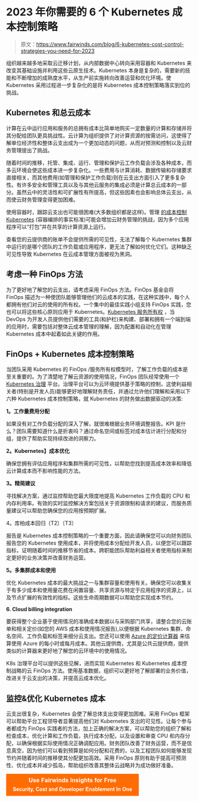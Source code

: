 # 2023 年你需要的 6 个 Kubernetes 成本控制策略

> 原文：<https://www.fairwinds.com/blog/6-kubernetes-cost-control-strategies-you-need-for-2023>

 组织越来越多地采取云迁移计划，从内部数据中心转向采用容器和 Kubernetes 来改变其基础设施并利用这些云原生技术。Kubernetes 本身是复杂的，需要新的技能和不断增加的[](https://www.fairwinds.com/kubernetes-maturity-model)成熟度水平，从生产前实施转向改善运营和优化环境。使 Kubernetes 采用过程进一步复杂化的是将 Kubernetes 成本控制策略落实到位的挑战。

## Kubernetes 和总云成本

计算在云中运行应用和服务的总拥有成本比简单地购买一定数量的计算和存储并将其分配给团队更具挑战性。云计算为组织提供了对计算资源的按需访问，这使得了解单位经济性和整体云支出成为一个更加动态的问题，从而对预测和控制以及云财务管理提出了挑战。

随着时间的推移，托管、集成、运行、管理和保护云工作负载会涉及各种成本，而多云环境会使这些成本进一步复杂化。一些费用与计算消耗、数据传输和存储要求直接相关，而其他费用(如管理和保护工作负载)则在云支出方面引入了更多复杂性。有许多安全和管理工具以及与其他云服务的集成必须是计算总云成本的一部分。虽然云中的灵活性和可扩展性有所提高，但这些因素也会影响总体云支出，从而使云财务管理变得更加困难。

使用容器时，跟踪云支出也可能很困难(大多数组织都是这样)。管理 [的成本控制 Kubernetes](https://kubernetes.io/) (容器编排的事实标准)可能会增加云财务管理的挑战，因为多个应用程序可以“打包”并在共享的计算资源上运行。

查看您的云提供商的账单不会提供所需的可见性，无法了解每个 Kubernetes 集群中运行的是哪个团队的工作负载或应用程序，更无法了解如何优化它们。这种缺乏可见性导致 Kubernetes 在云成本管理方面被视为[](https://www.fairwinds.com/blog/kubernetes-blackhole-of-finops)黑洞。

## 考虑一种 FinOps 方法

为了更好地了解您的云支出，请考虑采用 FinOps 方法。FinOps 基金会[](https://www.finops.org/introduction/what-is-finops/)将 FinOps 描述为一种使团队能够管理他们的云成本的实践，在这种实践中，每个人都拥有他们对云的使用的所有权。一个集中的最佳实践小组支持 FinOps 实践，您也可以将这些核心原则应用于 Kubernetes。[Kubernetes 服务所有权](https://www.fairwinds.com/kubernetes-service-ownership-whitepaper) ，当 DevOps 为开发人员提供他们需要的工具(和护栏)来构建、部署和拥有一个端到端的应用时，需要包括对整体云成本管理的理解，因为配置和自动化在管理 Kubernetes 成本中起着如此关键的作用。

## FinOps + Kubernetes 成本控制策略

当团队采用 Kubernetes 的 FinOps /服务所有权模型时，了解工作负载的成本是至关重要的。为了清楚地了解云资源的使用情况，FinOps 团队经常使用一个 [Kubernetes 治理](https://www.fairwinds.com/blog/kubernetes-governance-what-is-opa) 平台。治理平台可以为云环境提供基于策略的控制，这使利益相关者(特别是开发人员)能够更好地理解财务责任，并通过允许他们理解和采用以下六种 Kubernetes 成本控制策略，就 Kubernetes 的财务做出数据驱动的决策:

**1。工作量费用分配**

如果没有对工作负载分配的深入了解，就很难根据业务环境调整报告。KPI 是什么？团队需要知道什么是折衷吗？通过命名空间或标签对成本估计进行分配和分组，提供了帮助实现持续改进的洞察力。

**2。Kubernetes】成本优化**

确保您拥有评估应用程序和集群所需的可见性，以帮助您找到提高成本效率和降低云计算成本而不影响性能的方法。

**3。精简建议**

寻找解决方案，通过监控帮助您最大限度地提高 Kubernetes 工作负载的 CPU 和内存利用率。有效的实时监控解决方案包括关于资源限制和请求的建议，而服务质量建议可以帮助您确保您的应用按预期扩展。

4。库柏成本回归〔T2〕〔T3〕

报告是 Kubernetes 成本控制策略的一个重要方面，因此请确保您可以向财务团队报告您的 Kubernetes 使用成本，并将使用成本分配给开发人员，以便您可以跟踪指标，证明随着时间的推移节省的成本。跨职能团队帮助利益相关者使用指标来制定更好的业务决策并改善财务运营。

**5。多集群成本和使用**

优化 Kubernetes 成本的最大挑战之一与集群容量和使用有关。确保您可以收集关于有多少成本和使用量花费在闲置容量、共享资源与特定于应用程序的资源上，以及节点扩展的有效性的指标。这些生命周期数据可以帮助您实现成本节约。

**6\. Cloud billing integration**

要获得整个企业基于使用情况的准确成本数据以与采购部门共享，请整合您的云账单和相关定价(如您的 AWS 成本和使用情况报告),以便根据 Kubernetes 集群、命名空间、工作负载和标签来细分云支出。您还可以使用 [Azure 的定价计算器](https://azure.microsoft.com/en-us/pricing/calculator/) 来估算使用 Azure 的每小时或每月成本。其他云提供商，尤其是公共云提供商，提供类似的计算器来更好地了解您的云环境中的使用情况。

K8s 治理平台可以提供这些见解，进而实现 Kubernetes 和 Kubernetes 成本控制战略的云 FinOps 方法。使用基准数据，组织可以更好地了解部署的业务价值，改进关于云支出的决策，并提高云成本优化。

## 监控&优化 Kubernetes 成本

云支出很复杂，Kubernetes 会使了解总体支出变得更加困难。采用 FinOps 框架可以帮助平台工程领导者显著提高他们对 Kubernetes 支出的可见性。让每个参与者都成为 FinOps 实践者的方法，加上正确的解决方案，可以帮助您的组织了解和检查成本，优化计算和工作负载，执行成本分配，以及设置和审查 CPU 和内存分配，以确保根据实际使用情况正确调配应用。财务团队改善了财务运营，而不是信息真空，因为他们可以看到预算是如何分配和花费的，以及工程团队如何能够发现节约并随着时间的推移使其分配更加高效。采用 FinOps 原则有助于提高可预测性、优化成本并减少孤岛，帮助组织改善其整体云战略并为成功做好准备。

**[![Use Fairwinds Insights for Free Security, Cost and Developer Enablement In One](img/7c86296320eb01b215d8e2755e9c5b9d.png)](https://cta-redirect.hubspot.com/cta/redirect/2184645/34aa4987-a1f9-438a-a145-d7d82d5c479a)**